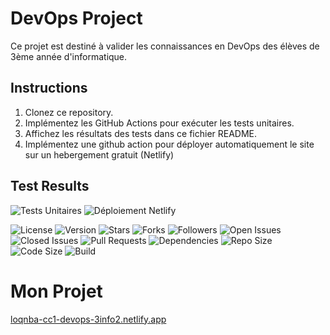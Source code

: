# DevOps Project

Ce projet est destiné à valider les connaissances en DevOps des élèves de 3ème année d'informatique.

## Instructions

1. Clonez ce repository.
2. Implémentez les GitHub Actions pour exécuter les tests unitaires.
3. Affichez les résultats des tests dans ce fichier README.
4. Implémentez une github action pour déployer automatiquement le site sur un hebergement gratuit (Netlify)

## Test Results



![Tests Unitaires](https://github.com/loqnba/CC1-DEVOPS-3INFO2/actions/workflows/ci.yml/badge.svg?branch=main)
![Déploiement Netlify](https://github.com/loqnba/CC1-DEVOPS-3INFO2/actions/workflows/deploy.yml/badge.svg?branch=main)



![License](https://img.shields.io/github/license/TonUtilisateur/TonRepo)
![Version](https://img.shields.io/github/package-json/v/TonUtilisateur/TonRepo)
![Stars](https://img.shields.io/github/stars/TonUtilisateur/TonRepo)
![Forks](https://img.shields.io/github/forks/TonUtilisateur/TonRepo)
![Followers](https://img.shields.io/github/followers/TonUtilisateur)
![Open Issues](https://img.shields.io/github/issues/TonUtilisateur/TonRepo)
![Closed Issues](https://img.shields.io/github/issues-closed/TonUtilisateur/TonRepo)
![Pull Requests](https://img.shields.io/github/issues-pr/TonUtilisateur/TonRepo)
![Dependencies](https://img.shields.io/librariesio/github/TonUtilisateur/TonRepo)
![Repo Size](https://img.shields.io/github/repo-size/TonUtilisateur/TonRepo)
![Code Size](https://img.shields.io/github/languages/code-size/TonUtilisateur/TonRepo)
![Build](https://img.shields.io/travis/com/TonUtilisateur/TonRepo)
# Mon Projet
[loqnba-cc1-devops-3info2.netlify.app](https://loqnba-cc1-devops-3info2.netlify.app)

